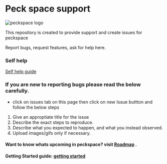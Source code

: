 # Peck space support

![peckspace logo](https://github.com/PaulleDemon/Peck-woods-web/blob/main/logos/github-peckwoodstemplate.png)

This repository is created to provide support and create issues for peckspace

Report bugs, request features, ask for help here.

### Self help 
[Self help guide](https://github.com/PaulleDemon/Peck-woods-web/blob/main/self-help.md)

### If you are new to reporting bugs please read the below carefully.

* click on issues tab on this page then click on new Issue buttton and follow the below steps

1. Give an approptiate title for the issue
2. Describe the exact steps to reproduce.
3. Describe what you expected to happen, and what you instead observed.
4. Upload images/gifs only if necessary.


#### Want to know whats upcoming in peckspace? visit [**Roadmap**](https://github.com/PaulleDemon/Peck-woods-web/blob/main/Roadmap.md) .
#### Getting Started guide: [**getting started**](https://github.com/PaulleDemon/Peck-woods-web/blob/main/SelfHelp.md)
